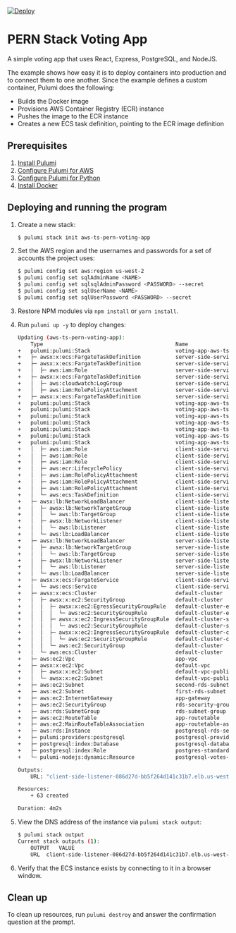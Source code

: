 [![Deploy](https://get.pulumi.com/new/button.svg)](https://app.pulumi.com/new)

# PERN Stack Voting App

A simple voting app that uses React, Express, PostgreSQL, and NodeJS.

The example shows how easy it is to deploy containers into production and to connect them to one another. Since the example defines a custom container, Pulumi does the following:

- Builds the Docker image
- Provisions AWS Container Registry (ECR) instance
- Pushes the image to the ECR instance
- Creates a new ECS task definition, pointing to the ECR image definition

## Prerequisites

1. [Install Pulumi](https://www.pulumi.com/docs/get-started/install/)
1. [Configure Pulumi for AWS](https://www.pulumi.com/docs/intro/cloud-providers/aws/setup/)
1. [Configure Pulumi for Python](https://www.pulumi.com/docs/intro/languages/python/)
1. [Install Docker](https://docs.docker.com/engine/installation/)

## Deploying and running the program


1. Create a new stack:

    ```bash
    $ pulumi stack init aws-ts-pern-voting-app
    ```

1. Set the AWS region and the usernames and passwords for a set of accounts the project uses:

    ```bash
    $ pulumi config set aws:region us-west-2
    $ pulumi config set sqlAdminName <NAME>
    $ pulumi config set sqlsqlAdminPassword <PASSWORD> --secret
    $ pulumi config set sqlUserName <NAME>
    $ pulumi config set sqlUserPassword <PASSWORD> --secret
    ```

1. Restore NPM modules via `npm install` or `yarn install`.

1. Run `pulumi up -y` to deploy changes:

    ```bash
    Updating (aws-ts-pern-voting-app):
        Type                                          Name                                    Status       Info
    +   pulumi:pulumi:Stack                           voting-app-aws-ts-pern-voting-app          created
    +   ├─ awsx:x:ecs:FargateTaskDefinition           server-side-service                     created
    +   ├─ awsx:x:ecs:FargateTaskDefinition           server-side-service                     created
    +   │  ├─ aws:iam:Role                            server-side-service-execution           created
    +   ├─ awsx:x:ecs:FargateTaskDefinition           server-side-service                     created
    +   │  ├─ aws:cloudwatch:LogGroup                 server-side-service                     created
    +   │  ├─ aws:iam:RolePolicyAttachment            server-side-service-task-fd1a00e5       created
    +   ├─ awsx:x:ecs:FargateTaskDefinition           server-side-service                     created
    +   pulumi:pulumi:Stack                           voting-app-aws-ts-pern-voting-app          created
    +   pulumi:pulumi:Stack                           voting-app-aws-ts-pern-voting-app          created
    +   pulumi:pulumi:Stack                           voting-app-aws-ts-pern-voting-app          created
    +   pulumi:pulumi:Stack                           voting-app-aws-ts-pern-voting-app          created
    +   pulumi:pulumi:Stack                           voting-app-aws-ts-pern-voting-app          created
    +   pulumi:pulumi:Stack                           voting-app-aws-ts-pern-voting-app          created
    +   pulumi:pulumi:Stack                           voting-app-aws-ts-pern-voting-app          created
    +   │  ├─ aws:iam:Role                            client-side-service-execution           created
    +   │  ├─ aws:iam:Role                            client-side-service-execution           created
    +   │  ├─ aws:iam:Role                            client-side-service-execution           created
    +   │  ├─ aws:ecr:LifecyclePolicy                 client-side-service                     created
    +   │  ├─ aws:iam:RolePolicyAttachment            client-side-service-task-fd1a00e5       created
    +   │  ├─ aws:iam:RolePolicyAttachment            client-side-service-task-32be53a2       created
    +   │  ├─ aws:iam:RolePolicyAttachment            client-side-service-execution-9a42f520  created
    +   │  └─ aws:ecs:TaskDefinition                  client-side-service                     created
    +   ├─ awsx:lb:NetworkLoadBalancer                client-side-listener                    created
    +   │  ├─ awsx:lb:NetworkTargetGroup              client-side-listener                    created
    +   │  │  └─ aws:lb:TargetGroup                   client-side-listener                    created
    +   │  ├─ awsx:lb:NetworkListener                 client-side-listener                    created
    +   │  │  └─ aws:lb:Listener                      client-side-listener                    created
    +   │  └─ aws:lb:LoadBalancer                     client-side-listener                    created
    +   ├─ awsx:lb:NetworkLoadBalancer                server-side-listener                    created
    +   │  ├─ awsx:lb:NetworkTargetGroup              server-side-listener                    created
    +   │  │  └─ aws:lb:TargetGroup                   server-side-listener                    created
    +   │  ├─ awsx:lb:NetworkListener                 server-side-listener                    created
    +   │  │  └─ aws:lb:Listener                      server-side-listener                    created
    +   │  └─ aws:lb:LoadBalancer                     server-side-listener                    created
    +   ├─ awsx:x:ecs:FargateService                  client-side-service                     created
    +   │  └─ aws:ecs:Service                         client-side-service                     created
    +   ├─ awsx:x:ecs:Cluster                         default-cluster                         created
    +   │  ├─ awsx:x:ec2:SecurityGroup                default-cluster                         created
    +   │  │  ├─ awsx:x:ec2:EgressSecurityGroupRule   default-cluster-egress                  created
    +   │  │  │  └─ aws:ec2:SecurityGroupRule         default-cluster-egress                  created
    +   │  │  ├─ awsx:x:ec2:IngressSecurityGroupRule  default-cluster-ssh                     created
    +   │  │  │  └─ aws:ec2:SecurityGroupRule         default-cluster-ssh                     created
    +   │  │  ├─ awsx:x:ec2:IngressSecurityGroupRule  default-cluster-containers              created
    +   │  │  │  └─ aws:ec2:SecurityGroupRule         default-cluster-containers              created
    +   │  │  └─ aws:ec2:SecurityGroup                default-cluster                         created
    +   │  └─ aws:ecs:Cluster                         default-cluster                         created
    +   ├─ aws:ec2:Vpc                                app-vpc                                 created
    +   ├─ awsx:x:ec2:Vpc                             default-vpc                             created
    +   │  ├─ awsx:x:ec2:Subnet                       default-vpc-public-1                    created
    +   │  └─ awsx:x:ec2:Subnet                       default-vpc-public-0                    created
    +   ├─ aws:ec2:Subnet                             second-rds-subnet                       created
    +   ├─ aws:ec2:Subnet                             first-rds-subnet                        created
    +   ├─ aws:ec2:InternetGateway                    app-gateway                             created
    +   ├─ aws:ec2:SecurityGroup                      rds-security-group                      created
    +   ├─ aws:rds:SubnetGroup                        rds-subnet-group                        created
    +   ├─ aws:ec2:RouteTable                         app-routetable                          created
    +   ├─ aws:ec2:MainRouteTableAssociation          app-routetable-association              created
    +   ├─ aws:rds:Instance                           postgresql-rds-server                   created
    +   ├─ pulumi:providers:postgresql                postgresql-provider                     created
    +   ├─ postgresql:index:Database                  postgresql-database                     created
    +   ├─ postgresql:index:Role                      postgres-standard-role                  created
    +   └─ pulumi-nodejs:dynamic:Resource             postgresql-votes-schema                 created

    Outputs:
        URL: "client-side-listener-086d27d-bb5f264d141c31b7.elb.us-west-2.amazonaws.com"

    Resources:
        + 63 created

    Duration: 4m2s
    ```

1. View the DNS address of the instance via `pulumi stack output`:

    ```bash
    $ pulumi stack output
    Current stack outputs (1):
        OUTPUT   VALUE
        URL  client-side-listener-086d27d-bb5f264d141c31b7.elb.us-west-2.amazonaws.com
    ```

1.  Verify that the ECS instance exists by connecting to it in a browser window.

## Clean up

To clean up resources, run `pulumi destroy` and answer the confirmation question at the prompt.
